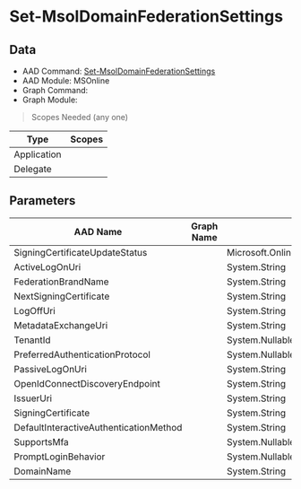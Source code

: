 # Set-MsolDomainFederationSettings

> 

## Data

+ AAD Command: [Set-MsolDomainFederationSettings](https://docs.microsoft.com/en-us/powershell/module/MSOnline/Set-MsolDomainFederationSettings)
+ AAD Module: MSOnline
+ Graph Command: []()
+ Graph Module: 

> Scopes Needed (any one)

|Type|Scopes|
|---|---|
|Application||
|Delegate||

## Parameters

|AAD Name|Graph Name|AAD Type|Graph Type|Infos|
|---|---|---|---|---|
|SigningCertificateUpdateStatus||Microsoft.Online.Administration.SigningCertificateUpdateStatus|||
|ActiveLogOnUri||System.String|||
|FederationBrandName||System.String|||
|NextSigningCertificate||System.String|||
|LogOffUri||System.String|||
|MetadataExchangeUri||System.String|||
|TenantId||System.Nullable/System.Guid|||
|PreferredAuthenticationProtocol||System.Nullable/Microsoft.Online.Administration.AuthenticationProtocol|||
|PassiveLogOnUri||System.String|||
|OpenIdConnectDiscoveryEndpoint||System.String|||
|IssuerUri||System.String|||
|SigningCertificate||System.String|||
|DefaultInteractiveAuthenticationMethod||System.String|||
|SupportsMfa||System.Nullable/System.Boolean|||
|PromptLoginBehavior||System.Nullable/Microsoft.Online.Administration.PromptLoginBehavior|||
|DomainName||System.String|||

